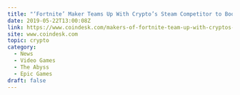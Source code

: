 ```yaml
---
title: "‘Fortnite’ Maker Teams Up With Crypto’s Steam Competitor to Boost Game Development"
date: 2019-05-22T13:00:08Z
link: https://www.coindesk.com/makers-of-fortnite-team-up-with-cryptos-steam-competitor-to-boost-game-development?utm_medium=RSS&utm_source=hune
site: www.coindesk.com
topic: crypto
category:
  - News
  - Video Games
  - The Abyss
  - Epic Games
draft: false
---
```

